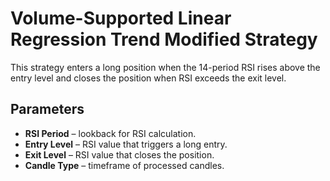 # Volume-Supported Linear Regression Trend Modified Strategy

This strategy enters a long position when the 14-period RSI rises above the entry level and closes the position when RSI exceeds the exit level.

## Parameters
- **RSI Period** – lookback for RSI calculation.
- **Entry Level** – RSI value that triggers a long entry.
- **Exit Level** – RSI value that closes the position.
- **Candle Type** – timeframe of processed candles.
